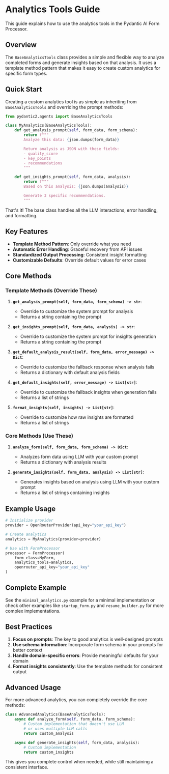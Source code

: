 # Analytics Tools Guide

This guide explains how to use the analytics tools in the Pydantic AI Form Processor.

## Overview

The `BaseAnalyticsTools` class provides a simple and flexible way to analyze completed forms and generate insights based on that analysis. It uses a template method pattern that makes it easy to create custom analytics for specific form types.

## Quick Start

Creating a custom analytics tool is as simple as inheriting from `BaseAnalyticsTools` and overriding the prompt methods:

```python
from pydantic2.agents import BaseAnalyticsTools

class MyAnalytics(BaseAnalyticsTools):
    def get_analysis_prompt(self, form_data, form_schema):
        return f"""
        Analyze this data: {json.dumps(form_data)}

        Return analysis as JSON with these fields:
        - quality_score
        - key_points
        - recommendations
        """

    def get_insights_prompt(self, form_data, analysis):
        return f"""
        Based on this analysis: {json.dumps(analysis)}

        Generate 3 specific recommendations.
        """
```

That's it! The base class handles all the LLM interactions, error handling, and formatting.

## Key Features

- **Template Method Pattern**: Only override what you need
- **Automatic Error Handling**: Graceful recovery from API issues
- **Standardized Output Processing**: Consistent insight formatting
- **Customizable Defaults**: Override default values for error cases

## Core Methods

### Template Methods (Override These)

1. **`get_analysis_prompt(self, form_data, form_schema) -> str`**:
   - Override to customize the system prompt for analysis
   - Returns a string containing the prompt

2. **`get_insights_prompt(self, form_data, analysis) -> str`**:
   - Override to customize the system prompt for insights generation
   - Returns a string containing the prompt

3. **`get_default_analysis_result(self, form_data, error_message) -> Dict`**:
   - Override to customize the fallback response when analysis fails
   - Returns a dictionary with default analysis fields

4. **`get_default_insights(self, error_message) -> List[str]`**:
   - Override to customize the fallback insights when generation fails
   - Returns a list of strings

5. **`format_insights(self, insights) -> List[str]`**:
   - Override to customize how raw insights are formatted
   - Returns a list of strings

### Core Methods (Use These)

1. **`analyze_form(self, form_data, form_schema) -> Dict`**:
   - Analyzes form data using LLM with your custom prompt
   - Returns a dictionary with analysis results

2. **`generate_insights(self, form_data, analysis) -> List[str]`**:
   - Generates insights based on analysis using LLM with your custom prompt
   - Returns a list of strings containing insights

## Example Usage

```python
# Initialize provider
provider = OpenRouterProvider(api_key="your_api_key")

# Create analytics
analytics = MyAnalytics(provider=provider)

# Use with FormProcessor
processor = FormProcessor(
    form_class=MyForm,
    analytics_tools=analytics,
    openrouter_api_key="your_api_key"
)
```

## Complete Example

See the `minimal_analytics.py` example for a minimal implementation or check other examples like `startup_form.py` and `resume_builder.py` for more complex implementations.

## Best Practices

1. **Focus on prompts**: The key to good analytics is well-designed prompts
2. **Use schema information**: Incorporate form schema in your prompts for better context
3. **Handle domain-specific errors**: Provide meaningful defaults for your domain
4. **Format insights consistently**: Use the template methods for consistent output

## Advanced Usage

For more advanced analytics, you can completely override the core methods:

```python
class AdvancedAnalytics(BaseAnalyticsTools):
    async def analyze_form(self, form_data, form_schema):
        # Custom implementation that doesn't use LLM
        # or uses multiple LLM calls
        return custom_analysis

    async def generate_insights(self, form_data, analysis):
        # Custom implementation
        return custom_insights
```

This gives you complete control when needed, while still maintaining a consistent interface.
